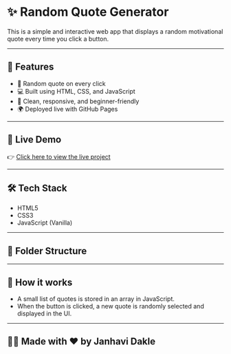 # ✨ Random Quote Generator

This is a simple and interactive web app that displays a random motivational quote every time you click a button.

---

## 🚀 Features

- 🎯 Random quote on every click
- 💻 Built using HTML, CSS, and JavaScript
- 🧠 Clean, responsive, and beginner-friendly
- 🌍 Deployed live with GitHub Pages

---

## 📸 Live Demo

👉 [Click here to view the live project](https://123janhavi-dj.github.io/quote-generator/)

---

## 🛠️ Tech Stack

- HTML5
- CSS3
- JavaScript (Vanilla)

---

## 📁 Folder Structure

---

## 🧠 How it works

- A small list of quotes is stored in an array in JavaScript.
- When the button is clicked, a new quote is randomly selected and displayed in the UI.

---

## 🙋‍♀️ Made with ❤️ by Janhavi Dakle
